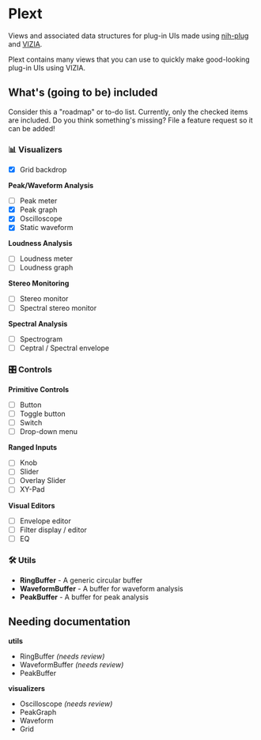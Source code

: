 # Plext

Views and associated data structures for plug-in UIs made using
[nih-plug](https://github.com/robbert-vdh/nih-plug) and
[VIZIA](https://github.com/vizia/vizia).

Plext contains many views that you can use to quickly make good-looking plug-in
UIs using VIZIA.

## What's (going to be) included

Consider this a "roadmap" or to-do list. Currently, only the checked items are
included. Do you think something's missing? File a feature request so it can be
added!

### 📊 Visualizers

- [x] Grid backdrop

**Peak/Waveform Analysis**
  - [ ] Peak meter
  - [x] Peak graph
  - [x] Oscilloscope
  - [x] Static waveform

**Loudness Analysis**
  - [ ] Loudness meter
  - [ ] Loudness graph

**Stereo Monitoring**
  - [ ] Stereo monitor
  - [ ] Spectral stereo monitor

**Spectral Analysis**
  - [ ] Spectrogram
  - [ ] Ceptral / Spectral envelope

### 🎛️ Controls

**Primitive Controls**
  - [ ] Button
  - [ ] Toggle button
  - [ ] Switch
  - [ ] Drop-down menu

**Ranged Inputs**
  - [ ] Knob
  - [ ] Slider
  - [ ] Overlay Slider
  - [ ] XY-Pad

**Visual Editors**
  - [ ] Envelope editor
  - [ ] Filter display / editor
  - [ ] EQ

### 🛠️ Utils

- **RingBuffer** - A generic circular buffer
- **WaveformBuffer** - A buffer for waveform analysis
- **PeakBuffer** - A buffer for peak analysis

## Needing documentation
**utils**
- RingBuffer *(needs review)*
- WaveformBuffer *(needs review)*
- PeakBuffer

**visualizers**
- Oscilloscope *(needs review)*
- PeakGraph
- Waveform
- Grid